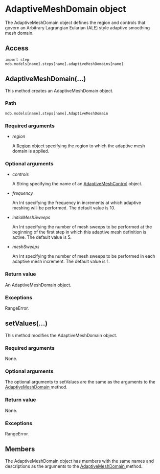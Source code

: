 # AdaptiveMeshDomain object

The AdaptiveMeshDomain object defines the region and controls that govern an Arbitrary Lagrangian Eularian (ALE) style adaptive smoothing mesh domain.

## Access

```
import step
mdb.models[name].steps[name].adaptiveMeshDomains[name]
```

## AdaptiveMeshDomain(...)



This method creates an AdaptiveMeshDomain object.



### Path

```
mdb.models[name].steps[name].AdaptiveMeshDomain
```

### Required arguments

- *region*

  A [Region](https://help.3ds.com/2022/english/DSSIMULIA_Established/SIMACAEKERRefMap/simaker-c-regionpyc.htm?ContextScope=all) object specifying the region to which the adaptive mesh domain is applied.

### Optional arguments

- *controls*

  A String specifying the name of an [AdaptiveMeshControl](https://help.3ds.com/2022/english/DSSIMULIA_Established/SIMACAEKERRefMap/simaker-c-adaptivemeshcontrolpyc.htm?ContextScope=all) object.

- *frequency*

  An Int specifying the frequency in increments at which adaptive meshing will be performed. The default value is 10.

- *initialMeshSweeps*

  An Int specifying the number of mesh sweeps to be performed at the beginning of the first step in which this adaptive mesh definition is active. The default value is 5.

- *meshSweeps*

  An Int specifying the number of mesh sweeps to be performed in each adaptive mesh increment. The default value is 1.

### Return value

An AdaptiveMeshDomain object.

### Exceptions

RangeError.



## setValues(...)



This method modifies the AdaptiveMeshDomain object.



### Required arguments

None.

### Optional arguments

The optional arguments to setValues are the same as the arguments to the [AdaptiveMeshDomain ](https://help.3ds.com/2022/english/DSSIMULIA_Established/SIMACAEKERRefMap/simaker-c-adaptivemeshdomainpyc.htm?ContextScope=all#simaker-adaptivemeshdomainadaptivemeshdomainpyc)method.

### Return value

None.

### Exceptions

RangeError.



## Members

The AdaptiveMeshDomain object has members with the same names and descriptions as the arguments to the [AdaptiveMeshDomain ](https://help.3ds.com/2022/english/DSSIMULIA_Established/SIMACAEKERRefMap/simaker-c-adaptivemeshdomainpyc.htm?ContextScope=all#simaker-adaptivemeshdomainadaptivemeshdomainpyc)method.